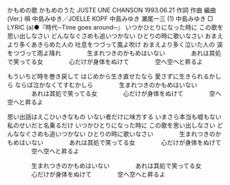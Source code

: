 
かもめの歌
かもめのうた
JUSTE UNE CHANSON
1993.06.21
作詞  作曲  編曲 (Ver.)   唄
中島みゆき／JOELLE KOPF   中島みゆき   瀬尾一三 (1)
中島みゆき
□ LYRIC (a)●『時代─Time goes around─』
いつかひとりになった時に
この歌を思い出しなさい
どんななぐさめも追いつかない
ひとりの時に歌いなさい
おまえより多くあきらめた人の
吐息をつづって風よ吹け
おまえより多く泣いた人の
涙をつづって雨よ降れ
　　　　生まれつきのかもめはいない
　　　　あれは其処で笑ってる女
　　　　心だけが身体をぬけて
　　　　空へ空へと昇るよ

もういちど時を巻き戻して
はじめから生き直せたなら
愛さずに生きられるかしら
ならば泣かなくてすむかしら
　　　　生まれつきのかもめはいない
　　　　あれは其処で笑ってる女
　　　　心だけが身体をぬけて
　　　　空へ空へと昇るよ

思い出話はえこひいきなもの
いない者だけに味方する
いまさら本当も嘘もない
私のせいだと名乗るだけ
いつかひとりになった時に
この歌を思い出しなさい
どんななぐさめも追いつかない
ひとりの時に歌いなさい
　　　　生まれつきのかもめはいない
　　　　あれは其処で笑ってる女
　　　　心だけが身体をぬけて
　　　　空へ空へと昇るよ

　　　　生まれつきのかもめはいない
　　　　あれは其処で笑ってる女
　　　　心だけが身体をぬけて
　　　　空へ空へと昇るよ